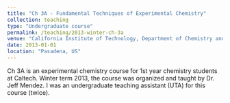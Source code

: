 ```yaml
---
title: "Ch 3A - Fundamental Techniques of Experimental Chemistry"
collection: teaching
type: "Undergraduate course"
permalink: /teaching/2013-winter-ch-3a
venue: "California Institute of Technology, Department of Chemistry and Chemical Engineering"
date: 2013-01-01
location: "Pasadena, US"
---
```


Ch 3A is an experimental chemistry course for 1st year chemistry students at Caltech. Winter term 2013, the course was organized and taught by Dr. Jeff Mendez. I was an undergraduate teaching assistant (UTA) for this course (twice).
